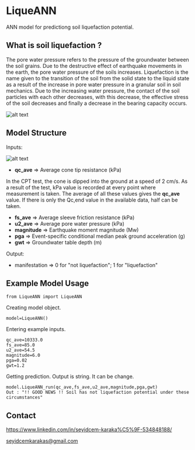 # LiqueANN

ANN model for predictiong soil liquefaction potential.

## What is soil liquefaction ?

The pore water pressure refers to the pressure of the groundwater between the soil grains. Due to the destructive effect of earthquake movements in the earth, the pore water pressure of the soils increases. Liquefaction is the name given to the transition of the soil from the solid state to the liquid state as a result of the increase in pore water pressure in a granular soil in soil mechanics. Due to the increasing water pressure, the contact of the soil particles with each other decreases, with this decrease, the effective stress of the soil decreases and finally a decrease in the bearing capacity occurs.

![alt text](https://cdn.britannica.com/84/152184-050-0C74FF5D/qualities-soil.jpg)

## Model Structure

Inputs:

![alt text](https://ars.els-cdn.com/content/image/1-s2.0-S0013795216301855-gr1.jpg)

- **qc_ave** => Average cone tip resistance (kPa)

In the CPT test, the cone is dipped into the ground at a speed of 2 cm/s. As a result of the test, kPa value is recorded at every point where measurement is taken. The average of all these values gives the **qc_ave** value.
If there is only the Qc,end value in the available data, half can be taken.

- **fs_ave** => Average sleeve friction resistance (kPa)
- **u2_ave** => Average pore water pressure (kPa)
- **magnitude** => Earthquake moment magnitude (Mw)
- **pga** => Event-specific conditional median peak ground acceleration (g)
- **gwt** => Groundwater table depth (m)
 
Output:

- manifestation => 0 for "not liquefaction"; 1 for "liquefaction"

## Example Model Usage

```
from LiqueANN import LiqueANN
```

Creating model object.
```
model=LiqueANN()
```

Entering example inputs.
```
qc_ave=10333.0
fs_ave=85.0
u2_ave=54.5
magnitude=6.0
pga=0.02
gwt=1.2
```

Getting prediction. Output is string. It can be change.
```
model.LiqueANN_run(qc_ave,fs_ave,u2_ave,magnitude,pga,gwt)
Out : "!! GOOD NEWS !! Soil has not liquefaction potential under these circumstances"
```

## Contact

https://www.linkedin.com/in/seyidcem-karaka%C5%9F-534848188/

seyidcemkarakas@gmail.com
